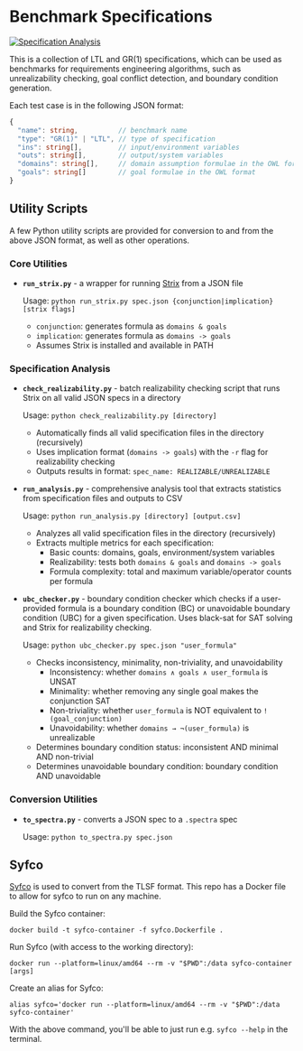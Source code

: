 # Benchmark Specifications
[![Specification Analysis](https://img.shields.io/badge/Specification%20Analysis-Up--to--date-brightgreen?logo=github)](https://github.com/alexanderbira/benchmark-specs/actions/workflows/analysis.yml)

This is a collection of LTL and GR(1) specifications, which can be used as benchmarks for requirements engineering algorithms, such as unrealizability checking, goal conflict detection, and boundary condition generation.

Each test case is in the following JSON format:
```typescript
{
  "name": string,          // benchmark name
  "type": "GR(1)" | "LTL", // type of specification
  "ins": string[],         // input/environment variables
  "outs": string[],        // output/system variables
  "domains": string[],     // domain assumption formulae in the OWL format (https://gitlab.lrz.de/i7/owl/-/blob/main/doc/FORMATS.md)
  "goals": string[]        // goal formulae in the OWL format
}
```

## Utility Scripts
A few Python utility scripts are provided for conversion to and from the above JSON format, as well as other operations.

### Core Utilities

- **`run_strix.py`** - a wrapper for running [Strix](https://github.com/meyerphi/strix) from a JSON file
  
  Usage: `python run_strix.py spec.json {conjunction|implication} [strix flags]`
  
  - `conjunction`: generates formula as `domains & goals`
  - `implication`: generates formula as `domains -> goals`
  - Assumes Strix is installed and available in PATH

### Specification Analysis

- **`check_realizability.py`** - batch realizability checking script that runs Strix on all valid JSON specs in a directory
  
  Usage: `python check_realizability.py [directory]`
  
  - Automatically finds all valid specification files in the directory (recursively)
  - Uses implication format (`domains -> goals`) with the `-r` flag for realizability checking
  - Outputs results in format: `spec_name: REALIZABLE/UNREALIZABLE`

- **`run_analysis.py`** - comprehensive analysis tool that extracts statistics from specification files and outputs to CSV
  
  Usage: `python run_analysis.py [directory] [output.csv]`
  
  - Analyzes all valid specification files in the directory (recursively)
  - Extracts multiple metrics for each specification:
    - Basic counts: domains, goals, environment/system variables
    - Realizability: tests both `domains & goals` and `domains -> goals`
    - Formula complexity: total and maximum variable/operator counts per formula

- **`ubc_checker.py`** - boundary condition checker which checks if a user-provided formula is a boundary condition (BC) or unavoidable boundary condition (UBC) for a given specification. Uses black-sat for SAT solving and Strix for realizability checking.

  Usage: `python ubc_checker.py spec.json "user_formula"`

  - Checks inconsistency, minimality, non-triviality, and unavoidability
    - Inconsistency: whether `domains ∧ goals ∧ user_formula` is UNSAT
    - Minimality: whether removing any single goal makes the conjunction SAT
    - Non-triviality: whether `user_formula` is NOT equivalent to `!(goal_conjunction)`
    - Unavoidability: whether `domains → ¬(user_formula)` is unrealizable
  - Determines boundary condition status: inconsistent AND minimal AND non-trivial
  - Determines unavoidable boundary condition: boundary condition AND unavoidable

### Conversion Utilities

- **`to_spectra.py`** - converts a JSON spec to a `.spectra` spec
  
  Usage: `python to_spectra.py spec.json`

## Syfco
[Syfco](https://github.com/reactive-systems/syfco) is used to convert from the TLSF format. This repo has a Docker file to allow for syfco to run on any machine.

Build the Syfco container:
```shell
docker build -t syfco-container -f syfco.Dockerfile .
```

Run Syfco (with access to the working directory):
```shell
docker run --platform=linux/amd64 --rm -v "$PWD":/data syfco-container [args]
```

Create an alias for Syfco:
```shell
alias syfco='docker run --platform=linux/amd64 --rm -v "$PWD":/data syfco-container'
```
With the above command, you'll be able to just run e.g. `syfco --help` in the terminal.